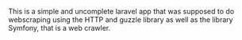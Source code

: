 This is a simple and uncomplete laravel app that was supposed to do webscraping using the HTTP and guzzle library as well as the library Symfony, that is a web crawler. 
